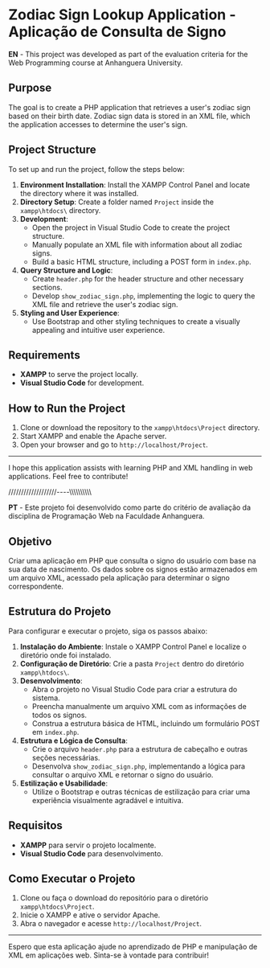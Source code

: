 # Zodiac Sign Lookup Application - Aplicação de Consulta de Signo

**EN** - This project was developed as part of the evaluation criteria for the Web Programming course at Anhanguera University.

## Purpose

The goal is to create a PHP application that retrieves a user's zodiac sign based on their birth date. Zodiac sign data is stored in an XML file, which the application accesses to determine the user's sign.

## Project Structure

To set up and run the project, follow the steps below:

1. **Environment Installation**: Install the XAMPP Control Panel and locate the directory where it was installed.
2. **Directory Setup**: Create a folder named `Project` inside the `xampp\htdocs\` directory.
3. **Development**:
   - Open the project in Visual Studio Code to create the project structure.
   - Manually populate an XML file with information about all zodiac signs.
   - Build a basic HTML structure, including a POST form in `index.php`.
4. **Query Structure and Logic**:
   - Create `header.php` for the header structure and other necessary sections.
   - Develop `show_zodiac_sign.php`, implementing the logic to query the XML file and retrieve the user's zodiac sign.
5. **Styling and User Experience**:
   - Use Bootstrap and other styling techniques to create a visually appealing and intuitive user experience.

## Requirements

- **XAMPP** to serve the project locally.
- **Visual Studio Code** for development.

## How to Run the Project

1. Clone or download the repository to the `xampp\htdocs\Project` directory.
2. Start XAMPP and enable the Apache server.
3. Open your browser and go to `http://localhost/Project`.

---

I hope this application assists with learning PHP and XML handling in web applications. Feel free to contribute!

///////////////////----\\\\\\\\\\\\\\\\\\\

**PT** - Este projeto foi desenvolvido como parte do critério de avaliação da disciplina de Programação Web na Faculdade Anhanguera.

## Objetivo

Criar uma aplicação em PHP que consulta o signo do usuário com base na sua data de nascimento. Os dados sobre os signos estão armazenados em um arquivo XML, acessado pela aplicação para determinar o signo correspondente.

## Estrutura do Projeto

Para configurar e executar o projeto, siga os passos abaixo:

1. **Instalação do Ambiente**: Instale o XAMPP Control Panel e localize o diretório onde foi instalado.
2. **Configuração de Diretório**: Crie a pasta `Project` dentro do diretório `xampp\htdocs\`.
3. **Desenvolvimento**: 
   - Abra o projeto no Visual Studio Code para criar a estrutura do sistema.
   - Preencha manualmente um arquivo XML com as informações de todos os signos.
   - Construa a estrutura básica de HTML, incluindo um formulário POST em `index.php`.
4. **Estrutura e Lógica de Consulta**:
   - Crie o arquivo `header.php` para a estrutura de cabeçalho e outras seções necessárias.
   - Desenvolva `show_zodiac_sign.php`, implementando a lógica para consultar o arquivo XML e retornar o signo do usuário.
5. **Estilização e Usabilidade**: 
   - Utilize o Bootstrap e outras técnicas de estilização para criar uma experiência visualmente agradável e intuitiva.

## Requisitos

- **XAMPP** para servir o projeto localmente.
- **Visual Studio Code** para desenvolvimento.

## Como Executar o Projeto

1. Clone ou faça o download do repositório para o diretório `xampp\htdocs\Project`.
2. Inicie o XAMPP e ative o servidor Apache.
3. Abra o navegador e acesse `http://localhost/Project`.

---

Espero que esta aplicação ajude no aprendizado de PHP e manipulação de XML em aplicações web. Sinta-se à vontade para contribuir!
